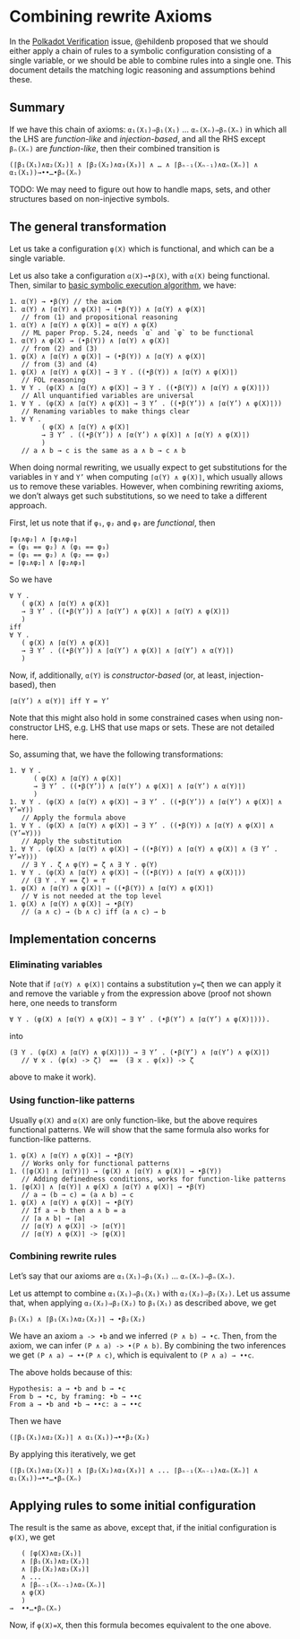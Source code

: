 Combining rewrite Axioms
========================

In the
[Polkadot Verification](https://github.com/runtimeverification/polkadot-verification/issues/20)
issue, @ehildenb proposed that we should either apply a chain of rules to a
symbolic configuration consisting of a single variable, or we should be able to
combine rules into a single one. This document details the matching logic
reasoning and assumptions behind these.

Summary
-------

If we have this chain of axioms: `α₁(X₁)⇒β₁(X₁)` … `αₙ(Xₙ)⇒βₙ(Xₙ)` in which
all the LHS are *function-like* and *injection-based*, and all the RHS
except `βₙ(Xₙ)` are *function-like*, then their combined transition is

```
(⌈β₁(X₁)∧α₂(X₂)⌉ ∧ ⌈β₂(X₂)∧α₃(X₃)⌉ ∧ … ∧ ⌈βₙ₋₁(Xₙ₋₁)∧αₙ(Xₙ)⌉ ∧ α₁(X₁))→••…•βₙ(Xₙ)
```

TODO: We may need to figure out how to handle maps, sets, and other structures
based on non-injective symbols.

The general transformation
--------------------------

Let us take a configuration `φ(X)` which is functional,
and which can be a single variable.

Let us also take a configuration `α(X)→•β(X)`, with `α(X)` being functional.
Then, similar to
[basic symbolic execution algorithm](2018-11-08-Applying-Axioms.md), we have:

```
1. α(Y) → •β(Y) // the axiom
1. α(Y) ∧ ⌈α(Y) ∧ φ(X)⌉ → (•β(Y)) ∧ ⌈α(Y) ∧ φ(X)⌉
   // from (1) and propositional reasoning
1. α(Y) ∧ ⌈α(Y) ∧ φ(X)⌉ = α(Y) ∧ φ(X)
   // ML paper Prop. 5.24, needs `α` and `φ` to be functional
1. α(Y) ∧ φ(X) → (•β(Y)) ∧ ⌈α(Y) ∧ φ(X)⌉
   // from (2) and (3)
1. φ(X) ∧ ⌈α(Y) ∧ φ(X)⌉ → (•β(Y)) ∧ ⌈α(Y) ∧ φ(X)⌉
   // from (3) and (4)
1. φ(X) ∧ ⌈α(Y) ∧ φ(X)⌉ → ∃ Y . ((•β(Y)) ∧ ⌈α(Y) ∧ φ(X)⌉)
   // FOL reasoning
1. ∀ Y . (φ(X) ∧ ⌈α(Y) ∧ φ(X)⌉ → ∃ Y . ((•β(Y)) ∧ ⌈α(Y) ∧ φ(X)⌉))
   // All unquantified variables are universal
1. ∀ Y . (φ(X) ∧ ⌈α(Y) ∧ φ(X)⌉ → ∃ Y’ . ((•β(Y’)) ∧ ⌈α(Y’) ∧ φ(X)⌉))
   // Renaming variables to make things clear
1. ∀ Y .
        ( φ(X) ∧ ⌈α(Y) ∧ φ(X)⌉
        → ∃ Y’ . ((•β(Y’)) ∧ ⌈α(Y’) ∧ φ(X)⌉ ∧ ⌈α(Y) ∧ φ(X)⌉)
        )
   // a ∧ b → c is the same as a ∧ b → c ∧ b
```

When doing normal rewriting, we usually expect to get substitutions for the
variables in `Y` and `Y’` when computing `⌈α(Y) ∧ φ(X)⌉`, which usually allows
us to remove these variables. However, when combining rewriting axioms,
we don’t always get such substitutions, so we need to take a different approach.

First, let us note that if `φ₁`, `φ₂` and `φ₃` are *functional*, then
```
⌈φ₁∧φ₂⌉ ∧ ⌈φ₁∧φ₃⌉
= (φ₁ == φ₂) ∧ (φ₁ == φ₃)
= (φ₁ == φ₂) ∧ (φ₂ == φ₃)
= ⌈φ₁∧φ₂⌉ ∧ ⌈φ₂∧φ₃⌉
```

So we have

```
∀ Y .
   ( φ(X) ∧ ⌈α(Y) ∧ φ(X)⌉
   → ∃ Y’ . ((•β(Y’)) ∧ ⌈α(Y’) ∧ φ(X)⌉ ∧ ⌈α(Y) ∧ φ(X)⌉)
   )
iff
∀ Y .
   ( φ(X) ∧ ⌈α(Y) ∧ φ(X)⌉
   → ∃ Y’ . ((•β(Y’)) ∧ ⌈α(Y’) ∧ φ(X)⌉ ∧ ⌈α(Y’) ∧ α(Y)⌉)
   )
```

Now, if, additionally, `α(Y)` is *constructor-based* (or, at least,
injection-based), then
```
⌈α(Y’) ∧ α(Y)⌉ iff Y = Y’
```
Note that this might also hold in some constrained cases when using
non-constructor LHS, e.g. LHS that use maps or sets.
These are not detailed here.

So, assuming that, we have the following transformations:
```
1. ∀ Y .
      ( φ(X) ∧ ⌈α(Y) ∧ φ(X)⌉
      → ∃ Y’ . ((•β(Y’)) ∧ ⌈α(Y’) ∧ φ(X)⌉ ∧ ⌈α(Y’) ∧ α(Y)⌉)
      )
1. ∀ Y . (φ(X) ∧ ⌈α(Y) ∧ φ(X)⌉ → ∃ Y’ . ((•β(Y’)) ∧ ⌈α(Y’) ∧ φ(X)⌉ ∧ Y’=Y))
   // Apply the formula above
1. ∀ Y . (φ(X) ∧ ⌈α(Y) ∧ φ(X)⌉ → ∃ Y’ . ((•β(Y)) ∧ ⌈α(Y) ∧ φ(X)⌉ ∧ (Y’=Y)))
   // Apply the substitution
1. ∀ Y . (φ(X) ∧ ⌈α(Y) ∧ φ(X)⌉ → ((•β(Y)) ∧ ⌈α(Y) ∧ φ(X)⌉ ∧ (∃ Y’ . Y’=Y)))
   // ∃ Y . ζ ∧ φ(Y) = ζ ∧ ∃ Y . φ(Y)
1. ∀ Y . (φ(X) ∧ ⌈α(Y) ∧ φ(X)⌉ → ((•β(Y)) ∧ ⌈α(Y) ∧ φ(X)⌉))
   // (∃ Y . Y == ζ) = ⊤
1. φ(X) ∧ ⌈α(Y) ∧ φ(X)⌉ → ((•β(Y)) ∧ ⌈α(Y) ∧ φ(X)⌉)
   // ∀ is not needed at the top level
1. φ(X) ∧ ⌈α(Y) ∧ φ(X)⌉ → •β(Y)
   // (a ∧ c) → (b ∧ c) iff (a ∧ c) → b
```

Implementation concerns
-----------------------

### Eliminating variables

Note that if `⌈α(Y) ∧ φ(X)⌉` contains a substitution `y=ζ` then we can apply it
and remove the variable `y` from the expression above (proof not shown here, one
needs to transform
```
∀ Y . (φ(X) ∧ ⌈α(Y) ∧ φ(X)⌉ → ∃ Y’ . (•β(Y’) ∧ ⌈α(Y’) ∧ φ(X)⌉))).
```
into
```
(∃ Y . (φ(X) ∧ ⌈α(Y) ∧ φ(X)⌉)) → ∃ Y’ . (•β(Y’) ∧ ⌈α(Y’) ∧ φ(X)⌉)
   // ∀ x . (φ(x) -> ζ)  ==  (∃ x . φ(x)) -> ζ
```
above to make it work).

### Using function-like patterns

Usually `φ(X)` and `α(X)` are only function-like, but the above requires
functional patterns. We will show that the same formula also works for function-like patterns.

```
1. φ(X) ∧ ⌈α(Y) ∧ φ(X)⌉ → •β(Y)
   // Works only for functional patterns
1. (⌈φ(X)⌉ ∧ ⌈α(Y)⌉) → (φ(X) ∧ ⌈α(Y) ∧ φ(X)⌉ → •β(Y))
   // Adding definedness conditions, works for function-like patterns
1. ⌈φ(X)⌉ ∧ ⌈α(Y)⌉ ∧ φ(X) ∧ ⌈α(Y) ∧ φ(X)⌉ → •β(Y)
   // a → (b → c) = (a ∧ b) → c
1. φ(X) ∧ ⌈α(Y) ∧ φ(X)⌉ → •β(Y)
   // If a → b then a ∧ b = a
   // ⌈a ∧ b⌉ → ⌈a⌉
   // ⌈α(Y) ∧ φ(X)⌉ -> ⌈α(Y)⌉
   // ⌈α(Y) ∧ φ(X)⌉ -> ⌈φ(X)⌉
```

### Combining rewrite rules

Let’s say that our axioms are `α₁(X₁)⇒β₁(X₁)` … `αₙ(Xₙ)⇒βₙ(Xₙ)`.

Let us attempt to combine `α₁(X₁)⇒β₁(X₁)` with `α₂(X₂)⇒β₂(X₂)`. Let us assume
that, when applying `α₂(X₂)⇒β₂(X₂)` to `β₁(X₁)` as described above, we get
```
β₁(X₁) ∧ ⌈β₁(X₁)∧α₂(X₂)⌉ → •β₂(X₂)
```

We have an axiom `a -> •b` and we inferred `(P ∧ b) → •c`. Then, from the
axiom, we can infer `(P ∧ a) -> •(P ∧ b)`. By combining the two inferences we
get `(P ∧ a) → ••(P ∧ c)`, which is equivalent to `(P ∧ a) → ••c`.

The above holds because of this:
```
Hypothesis: a → •b and b → •c
From b → •c, by framing: •b → ••c
From a → •b and •b → ••c: a → ••c
```

Then we have
```
(⌈β₁(X₁)∧α₂(X₂)⌉ ∧ α₁(X₁))→••β₂(X₂)
```

By applying this iteratively, we get

```
(⌈β₁(X₁)∧α₂(X₂)⌉ ∧ ⌈β₂(X₂)∧α₃(X₃)⌉ ∧ ... ⌈βₙ₋₁(Xₙ₋₁)∧αₙ(Xₙ)⌉ ∧ α₁(X₁))→••…•βₙ(Xₙ)
```

Applying rules to some initial configuration
--------------------------------------------

The result is the same as above, except that, if the initial configuration is
`φ(X)`, we get

```
   ( ⌈φ(X)∧α₂(X₁)⌉
   ∧ ⌈β₁(X₁)∧α₂(X₂)⌉
   ∧ ⌈β₂(X₂)∧α₃(X₃)⌉
   ∧ ...
   ∧ ⌈βₙ₋₁(Xₙ₋₁)∧αₙ(Xₙ)⌉
   ∧ φ(X)
   )
→  ••…•βₙ(Xₙ)
```

Now, if `φ(X)=X`, then this formula becomes equivalent to the one above.
